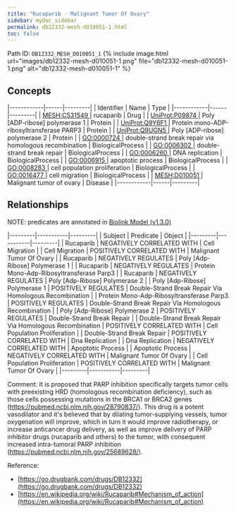 ```yaml
---
title: "Rucaparib - Malignant Tumor Of Ovary"
sidebar: mydoc_sidebar
permalink: db12332-mesh-d010051-1.html
toc: false 
---
```



Path ID: `DB12332_MESH_D010051_1`
{% include image.html url="images/db12332-mesh-d010051-1.png" file="db12332-mesh-d010051-1.png" alt="db12332-mesh-d010051-1" %}

## Concepts

|------------|------|---------|
| Identifier | Name | Type    |
|------------|------|---------|
| <a href="https://identifiers.org/MESH:C531549">MESH:C531549 </a> | rucaparib | Drug |
| <a href="https://identifiers.org/UniProt:P09874">UniProt:P09874 </a> | Poly [ADP-ribose] polymerase 1 | Protein |
| <a href="https://identifiers.org/UniProt:Q9Y6F1">UniProt:Q9Y6F1 </a> | Protein mono-ADP-ribosyltransferase PARP3 | Protein |
| <a href="https://identifiers.org/UniProt:Q9UGN5">UniProt:Q9UGN5 </a> | Poly [ADP-ribose] polymerase 2 | Protein |
| <a href="https://identifiers.org/GO:0000724">GO:0000724 </a> | double-strand break repair via homologous recombination | BiologicalProcess |
| <a href="https://identifiers.org/GO:0006302">GO:0006302 </a> | double-strand break repair | BiologicalProcess |
| <a href="https://identifiers.org/GO:0006260">GO:0006260 </a> | DNA replication | BiologicalProcess |
| <a href="https://identifiers.org/GO:0006915">GO:0006915 </a> | apoptotic process | BiologicalProcess |
| <a href="https://identifiers.org/GO:0008283">GO:0008283 </a> | cell population proliferation | BiologicalProcess |
| <a href="https://identifiers.org/GO:0016477">GO:0016477 </a> | cell migration | BiologicalProcess |
| <a href="https://identifiers.org/MESH:D010051">MESH:D010051 </a> | Malignant tumor of ovary | Disease |
|------------|------|---------|

## Relationships


NOTE: predicates are annotated in <a href="https://github.com/biolink/biolink-model/releases/tag/v1.3.0">Biolink Model (v1.3.0)</a>

|---------|-----------|---------|
| Subject | Predicate | Object  |
|---------|-----------|---------|
| Rucaparib | NEGATIVELY CORRELATED WITH | Cell Migration |
| Cell Migration | POSITIVELY CORRELATED WITH | Malignant Tumor Of Ovary |
| Rucaparib | NEGATIVELY REGULATES | Poly [Adp-Ribose] Polymerase 1 |
| Rucaparib | NEGATIVELY REGULATES | Protein Mono-Adp-Ribosyltransferase Parp3 |
| Rucaparib | NEGATIVELY REGULATES | Poly [Adp-Ribose] Polymerase 2 |
| Poly [Adp-Ribose] Polymerase 1 | POSITIVELY REGULATES | Double-Strand Break Repair Via Homologous Recombination |
| Protein Mono-Adp-Ribosyltransferase Parp3 | POSITIVELY REGULATES | Double-Strand Break Repair Via Homologous Recombination |
| Poly [Adp-Ribose] Polymerase 2 | POSITIVELY REGULATES | Double-Strand Break Repair |
| Double-Strand Break Repair Via Homologous Recombination | POSITIVELY CORRELATED WITH | Cell Population Proliferation |
| Double-Strand Break Repair | POSITIVELY CORRELATED WITH | Dna Replication |
| Dna Replication | NEGATIVELY CORRELATED WITH | Apoptotic Process |
| Apoptotic Process | NEGATIVELY CORRELATED WITH | Malignant Tumor Of Ovary |
| Cell Population Proliferation | POSITIVELY CORRELATED WITH | Malignant Tumor Of Ovary |
|---------|-----------|---------|

Comment: It is proposed that PARP inhibition specifically targets tumor cells with preexisting HRD (homologous recombination deficiency), such as those cells possessing mutations in the BRCA1 or BRCA2 genes (https://pubmed.ncbi.nlm.nih.gov/28790837/). This drug is a potent vasodilator and it's believed that by dilating tumor-supplying vessels, tumor oxygenation will improve, which in turn it would improve radiotherapy, or increase anticancer drug delivery, as well as improve delivery of PARP inhibitor drugs (rucaparib and others) to the tumor, with consequent increased intra-tumoral PARP inhibition (https://pubmed.ncbi.nlm.nih.gov/25689628/).

Reference: 
  - [https://go.drugbank.com/drugs/DB12332](https://go.drugbank.com/drugs/DB12332)
  - [https://en.wikipedia.org/wiki/Rucaparib#Mechanism_of_action](https://en.wikipedia.org/wiki/Rucaparib#Mechanism_of_action)
